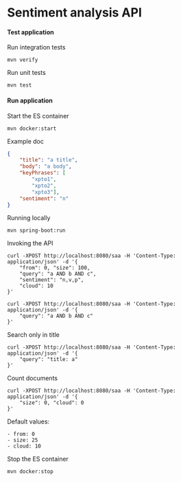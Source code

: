 # Sentiment analysis API

#### Test application

Run integration tests

```
mvn verify
```

Run unit tests

```
mvn test
```

#### Run application


Start the ES container

```
mvn docker:start
```

Example doc

```json
{
    "title": "a title",
    "body": "a body",
    "keyPhrases": [
        "xpto1",
        "xpto2",
        "xpto3"],
    "sentiment": "n"
}
```

Running locally

```
mvn spring-boot:run
```

Invoking the API

```
curl -XPOST http://localhost:8080/saa -H 'Content-Type: application/json' -d '{
    "from": 0, "size": 100,
    "query": "a AND b AND c",
    "sentiment": "n,v,p",
    "cloud": 10
}'
```

```
curl -XPOST http://localhost:8080/saa -H 'Content-Type: application/json' -d '{
    "query": "a AND b AND c"
}'
```

Search only in title

```
curl -XPOST http://localhost:8080/saa -H 'Content-Type: application/json' -d '{
    "query": "title: a"
}'
```

Count documents

```
curl -XPOST http://localhost:8080/saa -H 'Content-Type: application/json' -d '{
    "size": 0, "cloud": 0
}'
```

Default values:

```
- from: 0
- size: 25
- cloud: 10
```

Stop the ES container

```
mvn docker:stop
```
